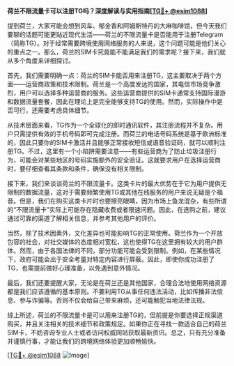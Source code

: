 **荷兰不限流量卡可以注册TG吗？深度解读与实用指南[[TG💪+ @esim1088](https://t.me/s/esim1088)]**

提到荷兰，大家可能会想到风车、郁金香和阿姆斯特丹的大麻咖啡馆，但今天我们要聊的话题可能更贴近现代生活——荷兰的不限流量卡是否能用于注册Telegram（简称TG）。对于经常需要跨境使用网络服务的人来说，这个问题可能是他们关心的重点之一。那么，荷兰的SIM卡究竟能不能满足我们的需求呢？接下来，我们就从多个角度来详细探讨。

首先，我们需要明确一点：荷兰的SIM卡能否用来注册TG，这主要取决于两个方面——运营商政策和技术限制。荷兰是一个高度发达的国家，其电信市场竞争激烈，用户可以选择多种运营商的服务。这些运营商提供的SIM卡通常支持国际漫游和数据流量套餐，因此在理论上是完全能够支持TG的使用。然而，实际操作中是否可行，还需要考虑具体细节。

从技术层面来看，TG作为一个全球化的即时通讯软件，其注册流程并不复杂。用户只需提供有效的手机号码即可完成注册。而荷兰的电话号码系统是基于欧洲标准的，因此只要你的SIM卡激活并且能够正常接收短信或语音验证码，就可以顺利注册TG。不过，这里有一个小陷阱需要注意——有些运营商为了防止垃圾注册行为，可能会对某些地区的号码实施额外的安全验证。这就要求用户在选择运营商时，要仔细查看其条款和条件，确保没有相关限制。

接下来，我们来谈谈荷兰的不限流量卡。这类卡片的最大优势在于它为用户提供无限制的数据流量，这对于需要频繁使用TG或其他在线服务的用户来说无疑是个福音。但是，我们在购买这类卡片时也要擦亮眼睛，因为市场上鱼龙混杂，有些所谓的“不限流量卡”实际上可能存在隐藏收费或者限速问题。因此，在选购之前，建议通过可靠的渠道了解相关信息，并参考其他用户的评价。

当然，除了技术因素外，文化差异也可能影响TG的正常使用。荷兰作为一个开放包容的社会，对社交媒体的态度相对宽松，这也使得TG在这里拥有较大的用户群体。然而，由于各国法律的不同，部分功能可能会受到限制。例如，在某些情况下，政府可能会出于安全考量对特定内容进行屏蔽。因此，即使你成功注册了TG，也需提前做好心理准备，以免遇到意外情况。

最后，我们还要提醒大家，无论是在荷兰还是其他国家，合理合法地使用网络资源都是我们应该遵循的基本原则。不要利用TG从事任何违法活动，比如传播非法信息、参与诈骗等。否则不仅会给自己带来麻烦，还可能触犯当地法律法规。

综上所述，荷兰的不限流量卡是可以用来注册TG的，但前提是你要选择正规渠道购买，并且关注相关的技术细节和政策规定。如果你正在寻找一款适合自己的荷兰SIM卡，不妨咨询专业人士或者访问权威网站获取最新资讯。总之，只有充分准备并谨慎行事，才能让我们的跨境网络体验更加顺畅愉快。

[[TG💪+ @esim1088](https://t.me/s/esim1088) ![Image](https://i.postimg.cc/4NQfJmqS/Snipaste-2025-05-13-00-14-12.png)]